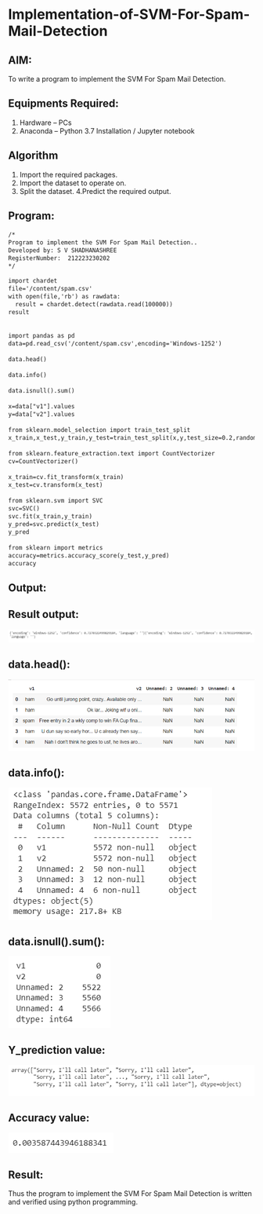 # Implementation-of-SVM-For-Spam-Mail-Detection

## AIM:
To write a program to implement the SVM For Spam Mail Detection.

## Equipments Required:
1. Hardware – PCs
2. Anaconda – Python 3.7 Installation / Jupyter notebook

## Algorithm
1. Import the required packages.
2. Import the dataset to operate on.
3. Split the dataset.
4.Predict the required output.

## Program:
```
/*
Program to implement the SVM For Spam Mail Detection..
Developed by: S V SHADHANASHREE
RegisterNumber:  212223230202
*/
```
```
import chardet
file='/content/spam.csv'
with open(file,'rb') as rawdata:
  result = chardet.detect(rawdata.read(100000))
result


import pandas as pd
data=pd.read_csv('/content/spam.csv',encoding='Windows-1252')

data.head()

data.info()

data.isnull().sum()

x=data["v1"].values
y=data["v2"].values

from sklearn.model_selection import train_test_split
x_train,x_test,y_train,y_test=train_test_split(x,y,test_size=0.2,random_state=0)

from sklearn.feature_extraction.text import CountVectorizer
cv=CountVectorizer()

x_train=cv.fit_transform(x_train)
x_test=cv.transform(x_test)

from sklearn.svm import SVC
svc=SVC()
svc.fit(x_train,y_train)
y_pred=svc.predict(x_test)
y_pred

from sklearn import metrics
accuracy=metrics.accuracy_score(y_test,y_pred)
accuracy
```

## Output:

## Result output:

![alt text](image.png)

## data.head():

![alt text](image-1.png)


## data.info():

![alt text](image-2.png)

## data.isnull().sum():

![alt text](image-3.png)


## Y_prediction value:

![alt text](image-7.png)

## Accuracy value:

![alt text](image-6.png)



## Result:
Thus the program to implement the SVM For Spam Mail Detection is written and verified using python programming.
